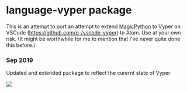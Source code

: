 # language-vyper package

This is an attempt to port an attempt to extend [MagicPython](https://github.com/MagicStack/MagicPython/blob/master/grammars/MagicPython.tmLanguage) to Vyper on VSCode (https://github.com/p-/vscode-vyper) to Atom. Use at your own risk. (It might be worthwhile for me to mention that I've never quite done this before.)

### Sep 2019
Updated and extended package to reflect the curernt state of Vyper

![](https://i.imgur.com/sgY7lJU.png)
